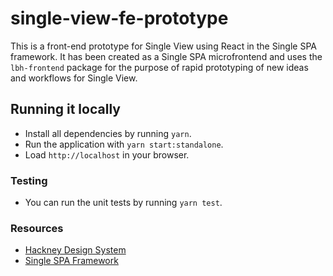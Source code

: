 # single-view-fe-prototype

This is a front-end prototype for Single View using React in the Single SPA
framework. It has been created as a Single SPA microfrontend and uses the
`lbh-frontend` package for the purpose of rapid prototyping of new ideas and
workflows for Single View.

## Running it locally

- Install all dependencies by running `yarn`.
- Run the application with `yarn start:standalone`.
- Load `http://localhost` in your browser.

### Testing

- You can run the unit tests by running `yarn test`.

### Resources

- [Hackney Design System](https://design-system.hackney.gov.uk/)
- [Single SPA Framework](https://single-spa.js.org/)
